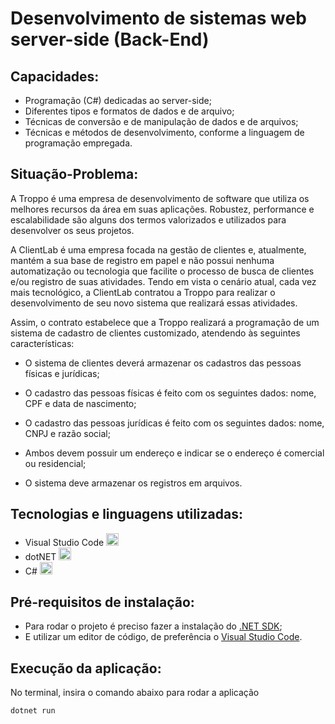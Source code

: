 #  Desenvolvimento de sistemas web server-side (Back-End)

## Capacidades:

* Programação (C#) dedicadas ao server-side;
* Diferentes tipos e formatos de dados e de arquivo;
* Técnicas de conversão e de manipulação de dados e de arquivos;
* Técnicas e métodos de desenvolvimento, conforme a linguagem de programação empregada.

## Situação-Problema: 

A Troppo é uma empresa de desenvolvimento de software que utiliza os melhores recursos da área em suas aplicações. Robustez, performance e escalabilidade são alguns dos termos valorizados e utilizados para desenvolver os seus projetos.

A ClientLab é uma empresa focada na gestão de clientes e, atualmente, mantém a sua base de registro em papel e não possui nenhuma automatização ou tecnologia que facilite o processo de busca de clientes e/ou registro de suas atividades. Tendo em vista o cenário atual, cada vez mais tecnológico, a ClientLab contratou a Troppo para realizar o desenvolvimento de seu novo sistema que realizará essas atividades.

Assim, o contrato estabelece que a Troppo realizará a programação de um sistema de cadastro de clientes customizado, atendendo às seguintes características:

* O sistema de clientes deverá armazenar os cadastros das pessoas físicas e jurídicas;

* O cadastro das pessoas físicas é feito com os seguintes dados: nome, CPF e data de nascimento;

* O cadastro das pessoas jurídicas é feito com os seguintes dados: nome, CNPJ e razão social;

* Ambos devem possuir um endereço e indicar se o endereço é comercial ou residencial;

* O sistema deve armazenar os registros em arquivos.

## Tecnologias e linguagens utilizadas:

* Visual Studio Code <img src="https://upload.wikimedia.org/wikipedia/commons/9/9a/Visual_Studio_Code_1.35_icon.svg" width="20px" height="20px">
* dotNET <img src="https://upload.wikimedia.org/wikipedia/commons/e/ee/.NET_Core_Logo.svg" width="20px" height="20px">
* C# <img src="https://upload.wikimedia.org/wikipedia/commons/0/0d/C_Sharp_wordmark.svg" width="20px" height="20px">

## Pré-requisitos de instalação:

* Para rodar o projeto é preciso fazer a instalação do [.NET SDK](https://dotnet.microsoft.com/en-us/download);
* E utilizar um editor de código, de preferência o [Visual Studio Code](https://code.visualstudio.com/download).

## Execução da aplicação:

No terminal, insira o comando abaixo para rodar a aplicação
```
dotnet run
```









